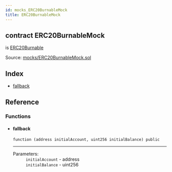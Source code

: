 ```yaml
---
id: mocks_ERC20BurnableMock
title: ERC20BurnableMock
---
```


<div class="contract-doc"><div class="contract"><h2 class="contract-header"><span class="contract-kind">contract</span> ERC20BurnableMock</h2><p class="base-contracts"><span>is</span> <a href="token_ERC20_ERC20Burnable.html">ERC20Burnable</a></p><div class="source">Source: <a href="https://github.com/OpenZeppelin/zeppelin-solidity/blob/v2.1.2/contracts/mocks/ERC20BurnableMock.sol" target="_blank">mocks/ERC20BurnableMock.sol</a></div></div><div class="index"><h2>Index</h2><ul><li><a href="mocks_ERC20BurnableMock.html#">fallback</a></li></ul></div><div class="reference"><h2>Reference</h2><div class="functions"><h3>Functions</h3><ul><li><div class="item function"><span id="fallback" class="anchor-marker"></span><h4 class="name">fallback</h4><div class="body"><code class="signature">function <strong></strong><span>(address initialAccount, uint256 initialBalance) </span><span>public </span></code><hr/><dl><dt><span class="label-parameters">Parameters:</span></dt><dd><div><code>initialAccount</code> - address</div><div><code>initialBalance</code> - uint256</div></dd></dl></div></div></li></ul></div></div></div>
